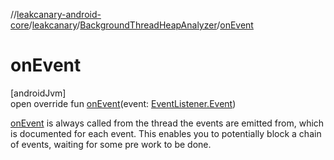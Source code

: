 //[leakcanary-android-core](../../../index.md)/[leakcanary](../index.md)/[BackgroundThreadHeapAnalyzer](index.md)/[onEvent](on-event.md)

# onEvent

[androidJvm]\
open override fun [onEvent](on-event.md)(event: [EventListener.Event](../-event-listener/-event/index.md))

[onEvent](on-event.md) is always called from the thread the events are emitted from, which is documented for each event. This enables you to potentially block a chain of events, waiting for some pre work to be done.
